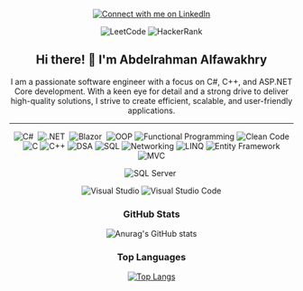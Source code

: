 <div align="center">
  
  [![Connect with me on LinkedIn](https://img.shields.io/badge/Connect%20with%20me%20on%20LinkedIn-0077B5?style=for-the-badge&logo=linkedin&logoColor=white)](https://www.linkedin.com/in/alfawakhri)

  ![LeetCode](https://img.shields.io/badge/LeetCode-FFA116?style=for-the-badge&logo=leetcode&logoColor=black)  ![HackerRank](https://img.shields.io/badge/HackerRank-2EC866?style=for-the-badge&logo=hackerrank&logoColor=white)
  ## Hi there! 👋 I'm Abdelrahman Alfawakhry

  I am a passionate software engineer with a focus on C#, C++, and ASP.NET Core development. With a keen eye for detail and a strong drive to deliver high-quality solutions, I strive to create efficient, scalable, and user-friendly applications.
  
  <hr/>
  
  ![C#](https://img.shields.io/badge/c%23-%23239120.svg?style=for-the-badge&logo=c-sharp&logoColor=white)&nbsp;
  ![.NET](https://img.shields.io/badge/-.NET-05122A?style=for-the-badge&logo=Dotnet&color=410acc)&nbsp;
  ![Blazor](https://img.shields.io/badge/-Blazor-05122A?style=for-the-badge&logo=blazor&color=6541bf)&nbsp;
  ![OOP](https://img.shields.io/badge/Object--Oriented%20Programming-FFA500?style=for-the-badge)
  ![Functional Programming](https://img.shields.io/badge/Functional%20Programming-8B0000?style=for-the-badge)
  ![Clean Code](https://img.shields.io/badge/Clean%20Code-008000?style=for-the-badge)
  ![C](https://img.shields.io/badge/C-00599C?style=for-the-badge&logo=c&logoColor=white)
  ![C++](https://img.shields.io/badge/C++-00599C?style=for-the-badge&logo=c%2B%2B&logoColor=white)
  ![DSA](https://img.shields.io/badge/Data%20Structures%20%26%20Algorithms-008000?style=for-the-badge)
  ![SQL](https://img.shields.io/badge/SQL-FF5722?style=for-the-badge&logo=sql&logoColor=white)
  ![Networking](https://img.shields.io/badge/Networking-007ACC?style=for-the-badge&logo=cisco&logoColor=white)
  ![LINQ](https://img.shields.io/badge/LINQ-009688?style=for-the-badge&logo=linq&logoColor=white)
  ![Entity Framework](https://img.shields.io/badge/Entity%20Framework-512BD4?style=for-the-badge&logo=.net&logoColor=white)
  ![MVC](https://img.shields.io/badge/MVC-FF5733?style=for-the-badge)
  
  ![SQL Server](https://img.shields.io/badge/Microsoft%20SQL%20Server-CC2927?style=for-the-badge&logo=microsoft%20sql%20server&logoColor=white)&nbsp;
  
  ![Visual Studio](https://img.shields.io/badge/Visual%20Studio-5C2D91.svg?style=for-the-badge&logo=visual-studio&logoColor=white)
  ![Visual Studio Code](https://img.shields.io/badge/Visual%20Studio%20Code-0078d7.svg?style=for-the-badge&logo=visual-studio-code&logoColor=white)

### GitHub Stats

![Anurag's GitHub stats](https://github-readme-stats.vercel.app/api?username=alfawakhrydev&show_icons=true&theme=transparent)

### Top Languages


[![Top Langs](https://github-readme-stats.vercel.app/api/top-langs/?username=alfawakhrydev&layout=compact&theme=radical)](https://github.com/anuraghazra/github-readme-stats)

</div>
